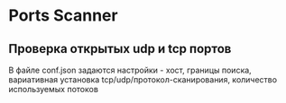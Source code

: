 # Ports Scanner

## Проверка открытых udp и tcp портов

В файле conf.json задаются настройки - хост, границы поиска, вариативная установка tcp/udp/протокол-сканирования,
количество используемых потоков